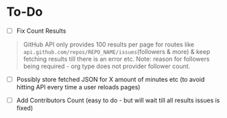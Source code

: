# To-Do

- [ ] Fix Count Results 

> GitHub API only provides 100 results per page for routes like <code>api.github.com/repos/REPO_NAME/issues</code>(followers & more) & keep fetching results till there is an error etc. Note: reason for followers being required - org type does not provider follower count. 


- [ ] Possibly store fetched JSON for X amount of minutes etc (to avoid hitting API every time a user reloads pages)

- [ ] Add Contributors Count (easy to do - but will wait till all results issues is fixed) 
